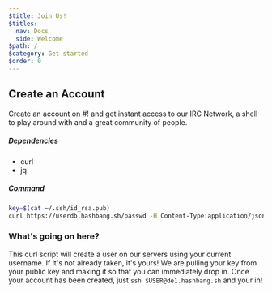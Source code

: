 ```yaml
---
$title: Join Us!
$titles:
  nav: Docs
  side: Welcome
$path: /
$category: Get started
$order: 0
---
```

## Create an Account

Create an account on #! and get instant access to our IRC Network, a shell to
play around with and a great community of people.

##### Dependencies

- curl
- jq

##### Command
```bash
key=$(cat ~/.ssh/id_rsa.pub)
curl https://userdb.hashbang.sh/passwd -H Content-Type:application/json -d '{"name": "'"$USER"'", "host": "de1.hashbang.sh", "data": {"shell": "/bin/bash", "ssh_keys": ["'"$key"'"]}}' | jq
```

### What's going on here?

This curl script will create a user on our servers using your current username.
If it's not already taken, it's yours! We are pulling your key from your public
key and making it so that you can immediately drop in. Once your account has
been created, just `ssh $USER@de1.hashbang.sh` and your in!
